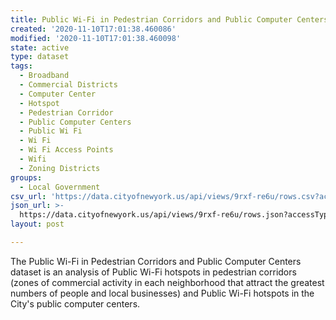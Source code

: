 ```yaml
---
title: Public Wi-Fi in Pedestrian Corridors and Public Computer Centers
created: '2020-11-10T17:01:38.460086'
modified: '2020-11-10T17:01:38.460098'
state: active
type: dataset
tags:
  - Broadband
  - Commercial Districts
  - Computer Center
  - Hotspot
  - Pedestrian Corridor
  - Public Computer Centers
  - Public Wi Fi
  - Wi Fi
  - Wi Fi Access Points
  - Wifi
  - Zoning Districts
groups:
  - Local Government
csv_url: 'https://data.cityofnewyork.us/api/views/9rxf-re6u/rows.csv?accessType=DOWNLOAD'
json_url: >-
  https://data.cityofnewyork.us/api/views/9rxf-re6u/rows.json?accessType=DOWNLOAD
layout: post

---
```

The Public Wi-Fi in Pedestrian Corridors and Public Computer Centers dataset is an analysis of Public Wi-Fi hotspots in pedestrian corridors (zones of commercial activity in each neighborhood that attract the greatest numbers of people and local businesses) and Public Wi-Fi hotspots in the City's public computer centers.
